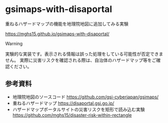 # gsimaps-with-disaportal
重ねるハザードマップの機能を地理院地図に追加してみる実験

https://mghs15.github.io/gsimaps-with-disaportal/

>[!warning]
>実験的な実装です。表示される情報は誤った処理をしている可能性が否定できません。
>実際に災害リスクを確認される際は、自治体のハザードマップ等をご確認ください。

## 参考資料
* 地理院地図のソースコード https://github.com/gsi-cyberjapan/gsimaps/
* 重ねるハザードマップ https://disaportal.gsi.go.jp/
* ハザードマップポータルサイトの災害リスクを矩形で読み込む実験 https://github.com/mghs15/disaster-risk-within-rectangle

